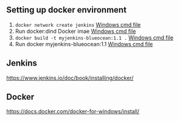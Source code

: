 
## Setting up docker environment
1. `docker network create jenkins` [Windows cmd file](/docker/create-docker-network-jenkins.cmd)
2. Run docker:dind Docker imae  [Windows cmd file](/docker/run-docker-dind.cmd)
3. `docker build -t myjenkins-blueocean:1.1 .` [Windows cmd file](/docker/build-docker-myjenkins-blueocean-1.1.cmd)
4. Run docker myjenkins-blueocean:1.1 [Windows cmd file](/docker/run-docker-myjenkins-blueocean-1.1.cmd)

## Jenkins
https://www.jenkins.io/doc/book/installing/docker/

## Docker
https://docs.docker.com/docker-for-windows/install/